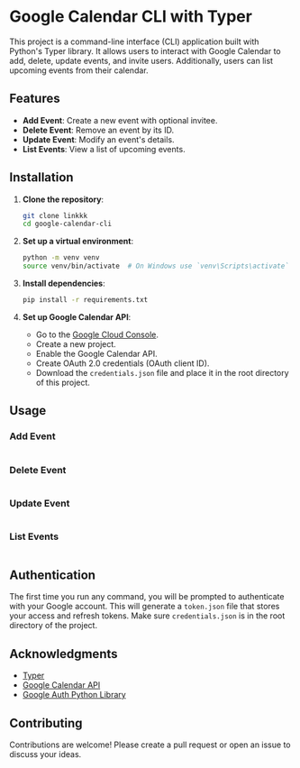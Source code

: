 # Google Calendar CLI with Typer

This project is a command-line interface (CLI) application built with Python's Typer library. It allows users to interact with Google Calendar to add, delete, update events, and invite users. Additionally, users can list upcoming events from their calendar.

## Features

- **Add Event**: Create a new event with optional invitee.
- **Delete Event**: Remove an event by its ID.
- **Update Event**: Modify an event's details.
- **List Events**: View a list of upcoming events.

## Installation

1. **Clone the repository**:
    ```bash
    git clone linkkk
    cd google-calendar-cli
    ```

2. **Set up a virtual environment**:
    ```bash
    python -m venv venv
    source venv/bin/activate  # On Windows use `venv\Scripts\activate`
    ```

3. **Install dependencies**:
    ```bash
    pip install -r requirements.txt
    ```

4. **Set up Google Calendar API**:
    - Go to the [Google Cloud Console](https://console.cloud.google.com/).
    - Create a new project.
    - Enable the Google Calendar API.
    - Create OAuth 2.0 credentials (OAuth client ID).
    - Download the `credentials.json` file and place it in the root directory of this project.

## Usage

### Add Event

```bash

```

### Delete Event

```bash

```

### Update Event

```bash

```

### List Events

```bash

```

## Authentication

The first time you run any command, you will be prompted to authenticate with your Google account. This will generate a `token.json` file that stores your access and refresh tokens. Make sure `credentials.json` is in the root directory of the project.


## Acknowledgments

- [Typer](https://typer.tiangolo.com/)
- [Google Calendar API](https://developers.google.com/calendar)
- [Google Auth Python Library](https://github.com/googleapis/google-auth-library-python)

## Contributing

Contributions are welcome! Please create a pull request or open an issue to discuss your ideas.




